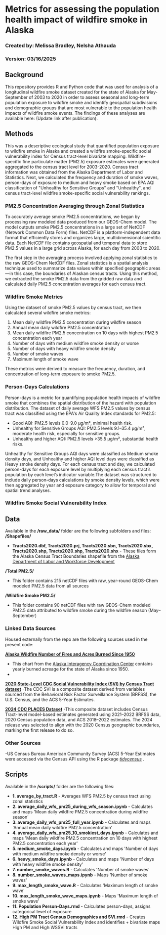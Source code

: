 # Metrics for assessing the population health impact of wildfire smoke in Alaska
### Created by: Melissa Bradley, Nelsha Athauda
### Version: 03/16/2025

## Background

This repository provides R and Python code that was used for analysis of a longitudinal wildfire smoke dataset created for the state of Alaska for May-September of 2003 to 2020 in order to assess seasonal and long-term population exposure to wildfire smoke and identify geospatial subdivisions and demographic groups that are most vulnerable to the population health impacts of wildfire smoke events. The findings of these analyses are available here: (Update link after publication).

## Methods

This was a descriptive ecological study that quantified population exposure to wildfire smoke in Alaska and created a wildfire smoke-specific social vulnerability index for Census tract-level bivariate mapping. Wildfire-specific fine particulate matter (PM2.5) exposure estimates were generated aggregated to the census tract level for 2003-2020. Census tract information was obtained from the Alaska Department of Labor and Statistics. Next, we calculated the frequency and duration of smoke waves, person-days of exposure to medium and heavy smoke based on EPA AQI classification of "Unhealthy for Sensitive Groups" and "Unhealthy", and census tract-level wildfire smoke-specific social vulnerability rankings. 

### PM2.5 Concentration Averaging through Zonal Statistics
To accurately average smoke PM2.5 concentrations, we began by processing raw modeled data produced from our GEOS-Chem model. The model outputs smoke PM2.5 concentrations in a large set of NetCDF (Network Common Data Form) files. NetCDF is a platform-independent data format that efficiently stores and organizes large, multidimensional scientific data. Each NetCDF file contains geospatial and temporal data to store PM2.5 values in a large grid across Alaska, for each day from 2003 to 2020.

The first step in the averaging process involved applying zonal statistics to the raw GEOS-Chem NetCDF files. Zonal statistics is a spatial analysis technique used to summarize data values within specified geographic areas—in this case, the boundaries of Alaskan census tracts. Using this method, we extracted the smoke PM2.5 data from the gridded raw data and calculated daily PM2.5 concentration averages for each census tract. 

### Wildfire Smoke Metrics
Using the dataset of smoke PM2.5 values by census tract, we then calculated several wildfire smoke metrics:

1. Mean daily wildfire PM2.5 concentration during wildfire season
2. Annual mean daily wildfire PM2.5 concentration
3. Mean daily wildfire PM2.5 concentration on 10 days with highest PM2.5 concentration each year
4. Number of days with medium wildfire smoke density or worse
5. Number of days with heavy wildfire smoke density
6. Number of smoke waves
7. Maximum length of smoke wave

These metrics were derived to measure the frequency, duration, and concentration of long-term exposure to smoke PM2.5.

### Person-Days Calculations

Person-days is a metric for quantifying population health impacts of wildfire smoke that combines the spatial distribution of the hazard with population distribution. The dataset of daily average WFS PM2.5 values by census tract was classified using the EPA's Air Quality Index standards for PM2.5:

* Good AQI: PM2.5 levels 0.0–9.0 µg/m³, minimal health risk.
* Unhealthy for Sensitive Groups AQI: PM2.5 levels 9.1–35.4 µg/m³, moderate health risk, especially for sensitive groups.
* Unhealthy and higher AQI: PM2.5 levels >35.5 µg/m³, substantial health risks.

Unhealthy for Sensitive Groups AQI days were classified as Medium smoke density days, and Unhealthy and higher AQI level days were classified as Heavy smoke density days. For each census tract and day, we calculated person-days for each exposure level by multiplying each census tract’s population by each level’s indicator variable.The dataset was structured to include daily person-days calculations by smoke density levels, which were then aggregated by year and exposure category to allow for temporal and spatial trend analyses.

### Wildfire Smoke Social Vulnerability Index 

## Data

Available in the **/raw_data/** folder are the following subfolders and files:
**/Shapefiles/**
- **Tracts2020.dbf, Tracts2020.prj, Tracts2020.sbn, Tracts2020.sbx, Tracts2020.shp, Tracts2020.shp, Tracts2020.shx** - These files form the Alaska Census Tract Boundaries shapefile from the [Alaska 
Department of Labor and Workforce Development](https://live.laborstats.alaska.gov/article/maps-gis-data)

**/Total PM2.5/**
- This folder contains 215 netCDF files with raw, year-round GEOS-Chem modeled PM2.5 data from all sources

**/Wildfire Smoke PM2.5/**
- This folder contains 90 netCDF files with raw GEOS-Chem modeled PM2.5 data attributed to wildfire smoke during the wildfire season (May–September)

### Linked Data Sources

Housed externally from the repo are the following sources used in the present code: 

**[Alaska Wildfire Number of Fires and Acres Burned Since 1950](https://fire.ak.blm.gov/content/aicc/Statistics%20Directory/Alaska%20Fire%20History%20Chart.pdf)**
- This chart from the [Alaska Interagency Coordination Center](https://fire.ak.blm.gov/) contains yearly burned acreage for the state of Alaska since 1950.
- 
**[2020 State-Level CDC Social Vulnerability Index (SVI) by Census Tract dataset](https://www.atsdr.cdc.gov/place-health/php/svi/svi-data-documentation-download.html)**
-The CDC SVI is a composite dataset derived from variables sourced from the Behavioral Risk Factor Surveillance System (BRFSS), the U.S. Census, and the ACS 5-Year Estimates.

**[2024 CDC PLACES Dataset](https://www.atsdr.cdc.gov/place-health/php/svi/svi-data-documentation-download.html)**
-This composite dataset includes Census Tract-level model-based estimates generated using 2021–2022 BRFSS data, 2020 Census population data, and ACS 2018–2022 estimates. The 2024 release was selected to align with the 2020 Census geographic boundaries, marking the first release to do so.

### Other Sources

-US Census Bureau American Community Survey (ACS) 5-Year Estimates were accessed via the Census API using the R package <i> [tidycensus](https://walker-data.com/tidycensus/) </i>.

## Scripts

Available in the **/scripts/** folder are the following files:
- **1. average_by_tract.R** - Averages WFS PM2.5 by census tract using zonal statistics
- **2. average_daily_wfs_pm25_during_wfs_season.ipynb** - Calculates and maps 'Mean daily wildfire PM2.5 concentration during wildfire season'
- **3. average_daily_wfs_pm25_full_year.ipynb** - Calculates and maps 'Annual mean daily wildfire PM2.5 concentration'
- **4. average_daily_wfs_pm25_10_smokiest_days.ipynb** - Calculates and maps 'Mean daily wildfire PM2.5 concentration on 10 days with highest PM2.5 concentration each year'
- **5. medium_smoke_days.ipynb** - Calculates and maps 'Number of days with medium wildfire smoke density or worse'
- **6. heavy_smoke_days.ipynb** - Calculates and maps 'Number of days with heavy wildfire smoke density'
- **7. number_smoke_waves.R** - Calculates 'Number of smoke waves'
- **8. number_smoke_waves_maps.ipynb** - Maps 'Number of smoke waves'
- **9. max_length_smoke_wave.R** -  Calculates 'Maximum length of smoke wave'
- **10. max_length_smoke_wave_maps.ipynb** - Maps 'Maximum length of smoke wave'
- **11. Population Person-Days.rmd** - Calculates person-days, assigns categorical level of exposure
- **12. High PM Tract Census Demographics and SVI.rmd** - Creates Wildfire Smoke Social Vulnerability Index and identifies + bivariate maps High PM and High WSSVI tracts
